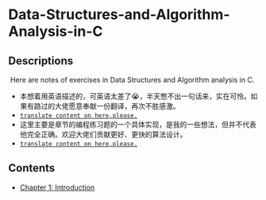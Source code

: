# Data-Structures-and-Algorithm-Analysis-in-C

## Descriptions

​	Here are notes of exercises in Data Structures and Algorithm analysis in C.

- 本想着用英语描述的，可英语太差了😭，半天憋不出一句话来，实在可怜。如果有路过的大佬愿意奉献一份翻译，再次不胜感激。
- <u>`translate content on here,please.`</u>
- 这里主要是章节的编程练习题的一个具体实现，是我的一些想法，但并不代表他完全正确。欢迎大佬们贡献更好、更快的算法设计。
- <u>`translate content on here,please.`</u>

## Contents

+ [Chapter 1: Introduction](./chapter01/README.md)

